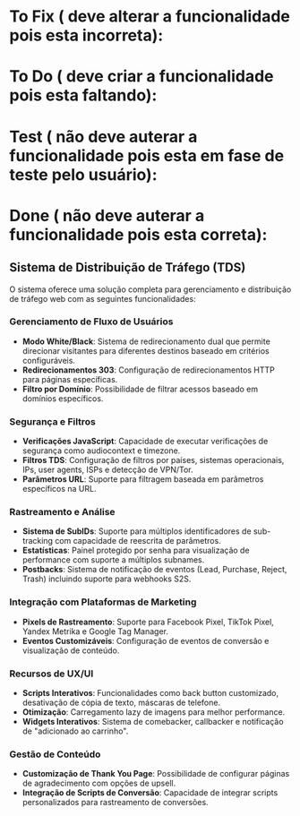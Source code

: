 # To Fix ( deve alterar a funcionalidade pois esta incorreta):

# To Do ( deve criar a funcionalidade pois esta faltando):

# Test ( não deve auterar a funcionalidade pois esta em fase de teste pelo usuário):

# Done ( não deve auterar a funcionalidade pois esta correta):

## Sistema de Distribuição de Tráfego (TDS)

O sistema oferece uma solução completa para gerenciamento e distribuição de
tráfego web com as seguintes funcionalidades:

### Gerenciamento de Fluxo de Usuários

- **Modo White/Black**: Sistema de redirecionamento dual que permite direcionar
  visitantes para diferentes destinos baseado em critérios configuráveis.
- **Redirecionamentos 303**: Configuração de redirecionamentos HTTP para páginas
  específicas.
- **Filtro por Domínio**: Possibilidade de filtrar acessos baseado em domínios
  específicos.

### Segurança e Filtros

- **Verificações JavaScript**: Capacidade de executar verificações de segurança
  como audiocontext e timezone.
- **Filtros TDS**: Configuração de filtros por países, sistemas operacionais,
  IPs, user agents, ISPs e detecção de VPN/Tor.
- **Parâmetros URL**: Suporte para filtragem baseada em parâmetros específicos
  na URL.

### Rastreamento e Análise

- **Sistema de SubIDs**: Suporte para múltiplos identificadores de sub-tracking
  com capacidade de reescrita de parâmetros.
- **Estatísticas**: Painel protegido por senha para visualização de performance
  com suporte a múltiplos subnames.
- **Postbacks**: Sistema de notificação de eventos (Lead, Purchase, Reject,
  Trash) incluindo suporte para webhooks S2S.

### Integração com Plataformas de Marketing

- **Pixels de Rastreamento**: Suporte para Facebook Pixel, TikTok Pixel, Yandex
  Metrika e Google Tag Manager.
- **Eventos Customizáveis**: Configuração de eventos de conversão e visualização
  de conteúdo.

### Recursos de UX/UI

- **Scripts Interativos**: Funcionalidades como back button customizado,
  desativação de cópia de texto, máscaras de telefone.
- **Otimização**: Carregamento lazy de imagens para melhor performance.
- **Widgets Interativos**: Sistema de comebacker, callbacker e notificação de
  "adicionado ao carrinho".

### Gestão de Conteúdo

- **Customização de Thank You Page**: Possibilidade de configurar páginas de
  agradecimento com opções de upsell.
- **Integração de Scripts de Conversão**: Capacidade de integrar scripts
  personalizados para rastreamento de conversões.
